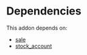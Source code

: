 # Dependencies

This addon depends on:

- [sale](https://github.com/bringout/oca-ocb-sale)
- [stock_account](https://github.com/bringout/oca-ocb-accounting)
